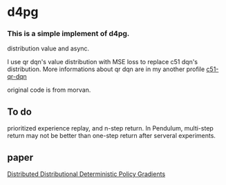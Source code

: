 # d4pg

### This is a simple implement of d4pg.

distribution value and async.

I use qr dqn's value distribution with MSE loss to replace c51 dqn's distribution. More informations about qr dqn are in my another profile [c51-qr-dqn](https://github.com/LihaoR/c51-qr-dqn)

original code is from morvan.

## To do 

prioritized experience replay, and n-step return. In Pendulum, multi-step return may not be better than one-step return after serveral experiments.

## paper

[Distributed Distributional Deterministic Policy Gradients](https://arxiv.org/abs/1804.086179)
